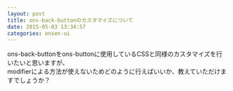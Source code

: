 ```yaml
---
layout: post
title: ons-back-buttonのカスタマイズについて
date: 2015-05-03 13:34:57
categories: onsen-ui
---
```

<!-- {% raw %} -->
<p>ons-back-buttonをons-buttonに使用しているCSSと同様のカスタマイズを行いたいと思いますが、<br>
modifierによる方法が使えないためどのように行えばいいか、教えていただけますでしょうか？</p>
<!-- {% endraw %} -->
